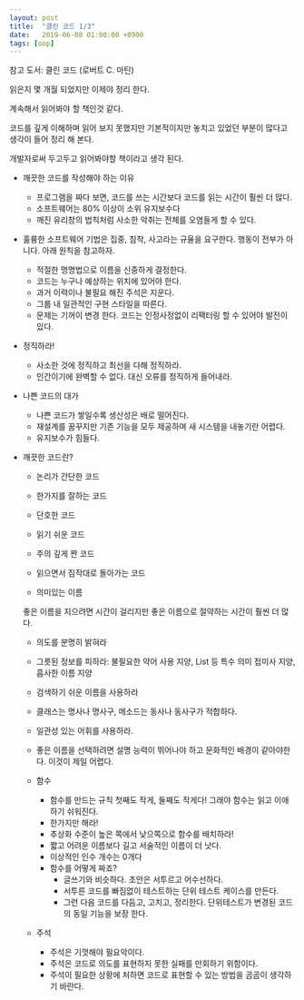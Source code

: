 ```yaml
---
layout: post
title:  "클린 코드 1/3"
date:   2019-06-08 01:00:00 +0900
tags: [oop]
---
```


참고 도서: 클린 코드 (로버트 C. 마틴)

읽은지 몇 개월 되었지만 이제야 정리 한다.

계속해서 읽어봐야 할 책인것 같다.

코드를 깊게 이해하며 읽어 보지 못했지만 기본적이지만 놓치고 있었던 부분이 많다고 생각이 들어 정리 해 본다.

개발자로써 두고두고 읽어봐야할 책이라고 생각 된다. 

- 깨끗한 코드를 작성해야 하는 이유
  - 프로그램을 짜다 보면, 코드를 쓰는 시간보다 코드를 읽는 시간이 훨씬 더 많다.
  - 소프트웨어는 80% 이상이 소위 유지보수다
  - 깨진 유리창의 법칙처럼 사소한 악취는 전체를 오염들게 할 수 있다. 

- 훌륭한 소프트웨어 기법은 집중, 침착, 사고라는 규율을 요구한다. 행동이 전부가 아니다. 아래 원칙을 참고하자.
  - 적절한 명명법으로 이름을 신중하게 결정한다.
  - 코드는 누구나 예상하는 위치에 있어야 한다.
  - 과거 이력이나 불필요 해진 주석은 지운다.
  - 그룹 내 일관적인 구현 스타일을 따른다.
  - 문제는 기꺼이 변경 한다. 코드는 인정사정없이 리팩터링 할 수 있어야 발전이 있다.

- 정직하라!
  - 사소한 것에 정직하고 최선을 다해 정직하라.
  - 인간이기에 완벽할 수 없다. 대신 오류를 정직하게 들어내라.

- 나쁜 코드의 대가
  - 나쁜 코드가 쌓일수록 생산성은 배로 떨어진다.
  - 재설계를 꿈꾸지만 기존 기능을 모두 제공하며 새 시스템을 내놓기란 어렵다.
  - 유지보수가 힘들다.
  
- 깨끗한 코드란?
  - 논리가 간단한 코드
  - 한가지를 잘하는 코드
  - 단호한 코드
  - 읽기 쉬운 코드
  - 주의 깊게 짠 코드
  - 읽으면서 짐작대로 돌아가는 코드

  - 의미있는 이름

  좋은 이름을 지으려면 시간이 걸리지만 좋은 이름으로 절약하는 시간이 훨씬 더 많다.

    - 의도를 분명히 밝혀라
    - 그릇된 정보를 피하라: 불필요한 약어 사용 지양, List 등 특수 의미 접미사 지양, 흡사한 이름 지양
    - 검색하기 쉬운 이름을 사용하라
    - 클래스는 명사나 명사구, 메소드는 동사나 동사구가 적합하다.
    - 일관성 있는 어휘를 사용하라.
    - 좋은 이름을 선택하려면 설명 능력이 뛰어나야 하고 문화적인 배경이 같아야한다. 이것이 제일 어렵다.

  - 함수
    - 함수를 만드는 규칙 첫째도 작게, 둘째도 작게다! 그래야 함수는 읽고 이애하기 쉬워진다.
    - 한가지만 해라!
    - 추상화 수준이 높은 쪽에서 낮으쪽으로 함수를 배치하라!
    - 짧고 어려운 이름보다 길고 서술적인 이름이 더 낫다.
    - 이상적인 인수 개수는 0개다
    - 함수를 어떻게 짜죠? 
      - 글쓰기와 비슷하다. 초안은 서투르고 어수선하다.
      - 서투른 코드를 빠짐없이 테스트하는 단위 테스트 케이스를 만든다.
      - 그런 다음 코드를 다듬고, 고치고, 정리한다. 단위테스트가 변경된 코드의 동일 기능을 보장 한다.

  - 주석
    - 주석은 기껏해야 필요악이다.
    - 주석은 코드로 의도를 표현하지 못한 실패를 만회하기 위함이다.
    - 주석이 필요한 상황에 처하면 코드로 표현할 수 있는 방법을 곰곰이 생각하기 바란다.